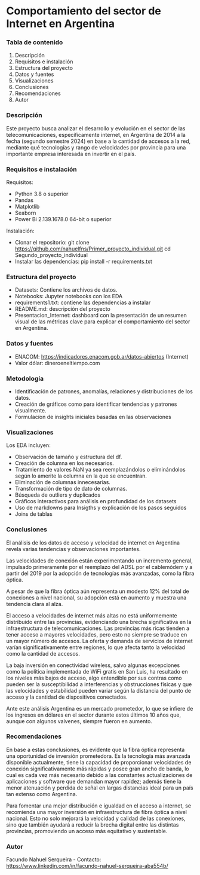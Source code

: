 # Comportamiento del sector de Internet en Argentina

### Tabla de contenido
1)	Descripción
2)	Requisitos e instalación
3)	Estructura del proyecto
4)	Datos y fuentes
5)	Visualizaciones
6)	Conclusiones
7)	Recomendaciones
8)	Autor

### Descripción

Este proyecto busca analizar el desarrollo y evolución en el sector de las telecomunicaciones, específicamente internet, en Argentina de 2014 a la fecha (segundo semestre 2024) en base a la cantidad de accesos a la red, mediante qué tecnologías y rango de velocidades por provincia para una importante empresa interesada en invertir en el país.

### Requisitos e instalación

Requisitos:
-	Python 3.8 o superior
-	Pandas
-	Matplotlib
-	Seaborn
-	Power Bi  2.139.1678.0 64-bit o superior
  
Instalación:
-	Clonar el repositorio: git clone https://github.com/nahuelfns/Primer_proyecto_individual.git cd Segundo_proyecto_individual
-	Instalar las dependencias: pip install -r requirements.txt

### Estructura del proyecto

- Datasets: Contiene los archivos de datos.
- Notebooks: Jupyter notebooks con los EDA
- requirements1.txt: contiene las dependencias a instalar
- README.md: descripción del proyecto
- Presentacion_Internet: dashboard con la presentación de un resumen visual de las métricas clave para explicar el comportamiento del sector en Argentina.

### Datos y fuentes

- ENACOM: https://indicadores.enacom.gob.ar/datos-abiertos (Internet)
- Valor dólar: dineroeneltiempo.com

### Metodología

- Identificación de patrones, anomalías, relaciones y distribuciones de los datos.
- Creación de gráficos como para identificar tendencias y patrones visualmente.
- Formulacíon de insights iniciales basadas en las observaciones

### Visualizaciones

Los EDA incluyen:
- Observación de tamaño y estructura del df.
- Creación de columna en los necesarios.
- Tratamiento de valores NaN ya sea reemplazándolos o eliminándolos según lo amerite la columna en la que se encuentran.
- Eliminación de columnas innecesarias.
- Transformación de tipo de dato de columnas.
- Búsqueda de outliers y duplicados
- Gráficos interactivos para análisis en profundidad de los datasets
- Uso de markdowns para Insigths y explicación de los pasos seguidos
- Joins de tablas

### Conclusiones

El análisis de los datos de acceso y velocidad de internet en Argentina revela varias tendencias y observaciones importantes.

Las velocidades de conexión están experimentando un incremento general, impulsado primeramente por el reemplazo del ADSL por el cablemódem y a partir del 2019 por la adopción de tecnologías más avanzadas, como la fibra óptica.

A pesar de que la fibra óptica aún representa un modesto 12% del total de conexiones a nivel nacional, su adopción está en aumento y muestra una tendencia clara al alza.

El acceso a velocidades de internet más altas no está uniformemente distribuido entre las provincias, evidenciando una brecha significativa en la infraestructura de telecomunicaciones. Las provincias más ricas tienden a tener acceso a mayores velocidades, pero esto no siempre se traduce en un mayor número de accesos. La oferta y demanda de servicios de internet varían significativamente entre regiones, lo que afecta tanto la velocidad como la cantidad de accesos.

La baja inversión en conectividad wireless, salvo algunas excepciones como la política implementada de WiFi gratis en San Luis, ha resultado en los niveles más bajos de acceso, algo entendible por sus contras como pueden ser la susceptibilidad a interferencias y obstrucciones físicas y que las velocidades y estabilidad pueden variar según la distancia del punto de acceso y la cantidad de dispositivos conectados.

Ante este análisis Argentina es un mercado prometedor, lo que se infiere de los ingresos en dólares en el sector durante estos últimos 10 años que, aunque con algunos vaivenes, siempre fueron en aumento.

### Recomendaciones

En base a estas conclusiones, es evidente que la fibra óptica representa una oportunidad de inversión prometedora. Es la tecnología más avanzada disponible actualmente, tiene la capacidad de proporcionar velocidades de conexión significativamente más rápidas y posee gran ancho de banda, lo cual es cada vez más necesario debido a las constantes actualizaciones de aplicaciones y software que demandan mayor rapidez; además tiene la menor atenuación y perdida de señal en largas distancias ideal para un país tan extenso como Argentina.

Para fomentar una mejor distribución e igualdad en el acceso a internet, se recomienda una mayor inversión en infraestructura de fibra óptica a nivel nacional. Esto no solo mejorará la velocidad y calidad de las conexiones, sino que también ayudará a reducir la brecha digital entre las distintas provincias, promoviendo un acceso más equitativo y sustentable.

### Autor

Facundo Nahuel Serqueira - Contacto: https://www.linkedin.com/in/facundo-nahuel-serqueira-aba554b/
